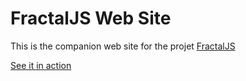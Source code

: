 # FractalJS Web Site
This is the companion web site for the projet [FractalJS](https://github.com/solendil/FractalJS)

[See it in action](http://solendil.github.io/fractaljs/)
